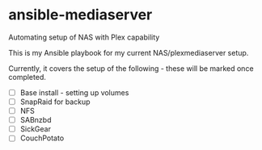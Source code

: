 # ansible-mediaserver
Automating setup of NAS with Plex capability

This is my Ansible playbook for my current NAS/plexmediaserver setup.

Currently, it covers the setup of the following - these will be marked once completed.

- [ ] Base install - setting up volumes
- [ ] SnapRaid for backup
- [ ] NFS
- [ ] SABnzbd
- [ ] SickGear
- [ ] CouchPotato